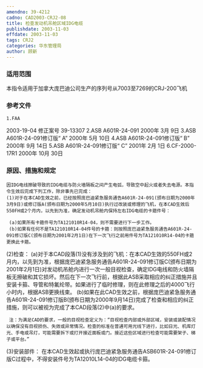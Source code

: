 ```yaml
---
amendno: 39-4212
cadno: CAD2003-CRJ2-08
title: 检查发动机吊舱区域IDG电缆
publishdate: 2003-11-03
effdate: 2003-11-03
tags: CRJ2
categories: 华东管理局
author: 顾新
---
```


### 适用范围 
本指令适用于加拿大庞巴迪公司生产的序列号从7003至7269的CRJ-200飞机

<!--more-->
### 参考文件
    1.FAA 
2003-19-04 修正案号 39-13307
    2.ASB 
A601R-24-091 2000年 3月 9日
    3.ASB 
A601R-24-091修订版“ A” 2000年 5月 10日
    4.ASB 
A601R-24-091修订版“ B” 2000年 9月 14日
    5.ASB 
A601R-24-091修订版“ C” 2001年 2月 1日
    6.CF-2000-17R1 2000年 10月 30日

### 原因、措施和规定 
    因IDG电线擦破导致的IDG电缆与防火墙隔板之间产生电弧，导致空中起火或者失去电源。本指令生效后完成下列工作，除非事先已完成： 
    (1)对于在本CAD生效之前，已经按照庞巴迪紧急服务通告A601R-24-091(颁布日期为2000年3月9日)或修订版A(颁布日期为2000年5月10日)执行过改装或修理的飞机，在本CAD生效后550FH或2个月内，以先到为准，确定发动机吊舱内保持左右IDG电缆的卡箍件号： 
     
     (a)如果所有卡箍件号为TA121010R14-04，则不需要进行下一步工作。 
     (b)如果有任何不是TA121010R14-04件号的卡箍：则按照庞巴迪紧急服务通告A601R-24-091修订版C(颁布日期为2001年2月1日)在下一次飞行之前用件号为TA121010R14-04的卡箍更换此卡箍。 
(2)检查： 
     (a)对于本CAD段落(1)没有涉及到的飞机：在本CAD生效的550FH或2月内，以先到为准，根据庞巴迪紧急服务通告A601R-24-091修订版C(颁布日期为2001年2月1日)对发动机吊舱内进行一次一般目视检查，确定IDG电线和防火墙隔板无擦破和其它损坏。然后在下一次飞行前，根据此ASB采取相应的纠正措施并且安装卡箍、导管和特氟纶带。如果进行了临时修理，则在此修理之后的4000飞行小时内，根据ASB更换线束。 
     (b)如果在此CAD生效之前，根据庞巴迪紧急服务通告A601R-24-091修订版B(颁布日期为2000年9月14日)完成了检查和相应的纠正措施，则可以被视为完成了本CAD段落(2)中(a)的要求。 

     注：为满足CAD的要求，一般的目视检查定义为：“目视检查内部或外部区域，安装或装配情况以确保没有目视损伤、失效或异常情况。检查的标准在普通可用光线下进行，比如日光、机库灯光、手电或吊灯，可能需要拆下或打开接近面板或门。接近这些区域进行检查可能需要架子、梯子或平台。” 
(3)安装部件： 
    在本CAD生效起或执行庞巴迪紧急服务通告ASB601R-24-091修订版C过程中，不得安装件号为TA12010L14-04的IDG电缆卡箍。
